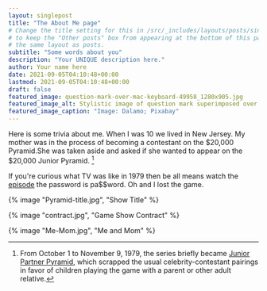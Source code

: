 ```yaml
---
layout: singlepost
title: "The About Me page"
# Change the title setting for this in /src/_includes/layouts/posts/singlepostherofit.11ty.js
# to keep the "Other posts" box from appearing at the bottom of this page, since it uses
# the same layout as posts.
subtitle: "Some words about you"
description: "Your UNIQUE description here."
author: Your name here
date: 2021-09-05T04:10:48+00:00
lastmod: 2021-09-05T04:10:48+00:00
draft: false
featured_image: question-mark-over-mac-keyboard-49958_1280x905.jpg
featured_image_alt: Stylistic image of question mark superimposed over computer keyboard
featured_image_caption: "Image: Dalamo; Pixabay"
---
```


Here is some trivia about me. When I was 10 we lived in New Jersey. My mother was in the process of becoming a contestant on the $20,000 Pyramid.She was taken aside and asked if she wanted to appear on the $20,000 Junior Pyramid.
[^fnExample]

[^fnExample]: From October 1 to November 9, 1979, the series briefly became [Junior Partner Pyramid](https://en.wikipedia.org/wiki/Pyramid_(game_show)), which scrapped the usual celebrity-contestant pairings in favor of children playing the game with a parent or other adult relative.

If you're curious what TV was like in 1979 then be all means watch the [episode](https://vimeo.com/26595314) the password is pa$$word.
Oh and I lost the game.

{% image "Pyramid-title.jpg", "Show Title" %}

{% image "contract.jpg", "Game Show Contract" %}

{% image "Me-Mom.jpg", "Me and Mom" %}

